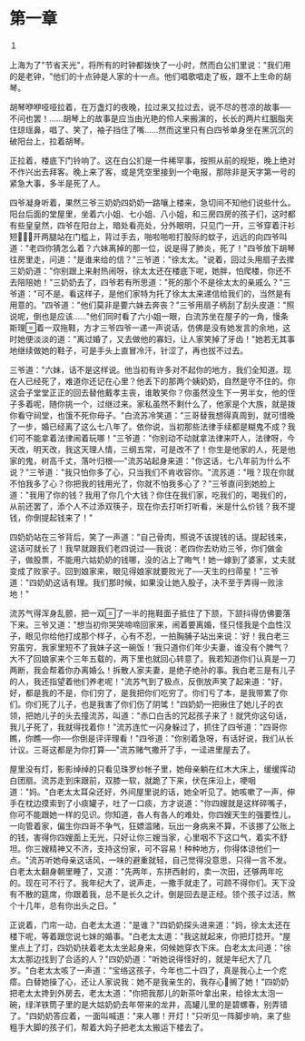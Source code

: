 # 第一章

１

上海为了"节省天光"，将所有的时钟都拨快了一小时，然而白公扪里说："我们用的是老钟，"他们的十点钟是人家的十一点。他们唱歌唱走了板，跟不上生命的胡琴。

胡琴咿咿哑哑拉着，在万盏灯的夜晚，拉过来又拉过去，说不尽的苍凉的故事──不问也罢！……胡琴上的故事是应当由光艳的伶人来搬演的，长长的两片红胭脂夹住琼瑶鼻，唱了、笑了，袖子挡住了嘴……然而这里只有白四爷单身坐在黑沉沉的破阳台上，拉着胡琴。

正拉着，楼底下门铃响了。这在白公扪是一件稀罕事，按照从前的规矩，晚上绝对不作兴出去拜客。晚上来了客，或是凭空里接到一个电报，那除非是天字第一号的紧急大事，多半是死了人。

四爷凝身听着，果然三爷三奶奶四奶奶一路嚷上楼来，急切间不知他们说些什么。阳台后面的堂屋里，坐着六小姐、七小姐、八小姐，和三房四房的孩子们，这时都有些皇皇然，四爷在阳台上，暗处看亮处，分外眼明，只见门一开，三爷穿着汗衫短，开两腿站在门槛上，背过手去，啪啦啪啦打股际的蚊子，远远的向四爷叫道："老四你猜怎么着？六妹离掉的那一位，说是得了肺炎，死了！"四爷放下胡琴往房里走，问道："是谁来给的信？"三爷道："徐太太。"说着，回过头用扇子去撵三奶奶道："你别跟上来射热闹呀，徐太太还在楼底下呢，她胖，怕爬楼，你还不去陪陪她！"三奶奶去了，四爷若有所思道："死的那个不是徐太太的亲戚么？"三爷道："可不是。看这样子，是他们家特为托了徐太太来递信给我们的，当然是有用意的。"四爷道："他们莫非是要六妹去奔丧？"三爷用扇子柄刮了刮头皮道："照说呢，倒也是应该……"他们同时看了六小姐一眼，白流苏坐在屋子的一角，慢条斯理着一双拖鞋，方才三爷四爷一递一声说话，仿佛是没有她发言的余地，这时她便淡淡的道："离过婚了，又去做他的寡妇，让人家笑掉了牙齿！"她若无其事地继续做她的鞋子，可是手头上直冒冷汗，针涩了，再也拔不过去。

三爷道："六妹，话不是这样说。他当初有许多对不起你的地方，我们全知道。现在人已经死了，难道你还记在心里？他丢下的那两个姨奶奶，自然是守不住的。你这会子堂堂正正的回去替他戴孝主丧，谁敢笑你？你虽然没生下一男半女，他的侄子多着呢，随你挑一个，过继过来。家私虽然不剩什么了，他家是个大族，就是拨你看守祠堂，也饿不死你母子。"白流苏冷笑道："三哥替我想得真周到，就可惜晚了一步，婚已经离了这么七八年了。依你说，当初那些法律手续都是糊鬼不成？我们可不能拿着法律闹着玩哪！"三爷道："你别动不动就拿法律来吓人，法律呀，今天改，明天改，我这天理人情，三纲五常，可是改不了！你生是他家的人，死是他家的鬼，树高千丈，落叶归根──"流苏站起身来道："你这话，七八年前为什么不说？"三爷道："我只怕你多了心，只当我们不肯收容你。"流苏道："哦？现在你就不怕我多了心？你把我的钱用光了，你就不怕我多心了？"三爷直问到她脸上道："我用了你的钱？我用了你几个大钱？你住在我们家，吃我们的，喝我们的，从前还罢了，添个人不过添双筷子，现在你去打听打听看，米是什么价钱？我不提钱，你倒提起钱来了！"

四奶奶站在三爷背后，笑了一声道："自己骨肉，照说不该提钱的话。提起钱来，这话可就长了！我早就跟我们老四说过──我说：老四你去劝劝三爷，你们做金子，做股票，不能用六姑奶奶的钱哪，没的沾上了晦气！她一嫁到了婆家，丈夫就变成了败家子。回到娘家来，眼见得娘家就要败光了──天生的扫帚星！"三爷道："四奶奶这话有理。我们那时候，如果没让她入股子，决不至于弄得一败涂地！"

流苏气得浑身乱颤，把一双了一半的拖鞋面子抵住了下颔，下颔抖得仿佛要落下来。三爷又道："想当初你哭哭啼啼回家来，闹着要离婚，怪只怪我是个血性汉子，眼见你给他打成那个样子，心有不忍，一拍胸脯子站出来说：‘好！我白老三穷虽穷，我家里短不了我妹子这一碗饭！’我只道你们年少夫妻，谁没有个脾气？大不了回娘家来个三年五载的，两下里也就回心转意了。我若知道你们认真是一刀两断，我会帮着你办离婚么！拆散人家夫妻，是绝子绝孙的事。我白老三是有儿子的人，我还指望着他们养老呢！"流苏气到了极点，反倒放声笑了起来道："好，好，都是我的不是，你们穷了，是我把你们吃穷了。你们亏了本，是我带累了你们。你们死了儿子，也是我害了你们伤了阴骘！"四奶奶一把揪住了她儿子的衣领，把她儿子的头去撞流苏，叫道："赤口白舌的咒起孩子来了！就凭你这句话，我儿子死了，我就得找着你！"流苏连忙一闪身躲过了，抓住了四爷道："四哥你瞧，你瞧──你──你倒是评评理看！"四爷道："你别着急呀，有话好说，我们从长计议。三哥这都是为你打算──"流苏赌气撒开了手，一迳进里屋去了。

屋里没有灯，影影绰绰的只看见珠罗纱帐子里，她母亲躺在红木大床上，缓缓挥动白团扇。流苏走到床跟前，双膝一软，就跪了下来，伏在床沿上，哽咽道："妈。"白老太太耳朵还好，外间屋里说的话，她全听见了。她咳嗽了一声，伸手在枕边摸索到了小痰罐子，吐了一口痰，方才说道："你四嫂就是这样碎嘴子，你可不能跟她一样的见识。你知道，各人有各人的难处，你四嫂天生的强要性儿，一向管着家，偏生你四哥不争气，狂嫖滥赌，玩出一身病来不算，不该挪了公账上的钱，害得你四嫂面上无光，只好让你三嫂当家，心里咽不下这口气，着实不舒坦。你三嫂精神又不济，支持这份家，可不容易！种种地方，你得体谅他们一点。"流苏听她母亲这话风，一味的避重就轻，自己觉得没意思，只得一言不发。白老太太翻身朝里睡了，又道："先两年，东拼西射的，卖一次田，还够两年吃的。现在可不行了。我年纪大了，说声走，一撒手就走了，可顾不得你们。天下没有不散的筵席，你跟着我，总不是长久之计。倒是回去是正经。领个孩子过活，熬个十几年，总有你出头之日。"

正说着，门帘一动，白老太太道："是谁？"四奶奶探头进来道："妈，徐太太还在楼下呢，等着跟您说七妹的婚事。"白老太太道："我这就起来，你把灯捻开。"屋里点上了灯，四奶奶扶着老太太坐起身来，伺候她穿衣下床。白老太太问道："徐太太那边找到了合适的人？"四奶奶道："听她说得怪好的，就是年纪大了几岁。"白老太太咳了一声道："宝络这孩子，今年也二十四了，真是我心上一个疙瘩。白替她操了心，还让人家说我：她不是我亲生的，我存心搁了她！"四奶奶把老太太搀到外房去，老太太道："你把我那儿的新茶叶拿出来，给徐太太泡一碗，绿洋铁筒子里的是大姑奶奶去年带来的龙井，高罐儿里的是碧螺春，别弄错了。"四奶奶答应着，一面叫喊道："来人哪！开灯！"只听见一阵脚步响，来了些粗手大脚的孩子们，帮着大妈子把老太太搬运下楼去了。